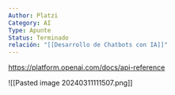 ```yaml
---
Author: Platzi
Category: AI
Type: Apunte
Status: Terminado
relación: "[[Desarrollo de Chatbots con IA]]"
---
```

https://platform.openai.com/docs/api-reference

![[Pasted image 20240311111507.png]]